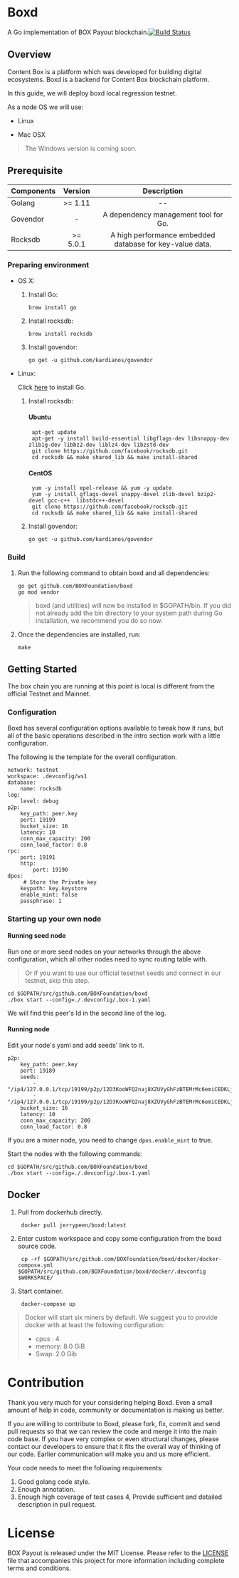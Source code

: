 # Boxd

A Go implementation of BOX Payout blockchain.[![Build Status](https://travis-ci.com/BOXFoundation/boxd.svg?token=v6N8VybyjmC1GLSWZv92&branch=develop)](https://travis-ci.com/BOXFoundation/boxd)

## Overview

Content Box is a platform which was developed for building digital ecosystems. Boxd is a backend for Content Box blockchain platform.

In this guide, we will deploy boxd local regression testnet.

As a node OS we will use:

* Linux

* Mac OSX

> The Windows version is coming soon.

## Prerequisite

|Components|Version	| Description |
|:---|:---:|:---:|
|Golang| >= 1.11| -- |
|Govendor| -| A dependency management tool for Go. |
|Rocksdb| >= 5.0.1|  A high performance embedded database for key-value data. |

### Preparing environment

* OS X:

	1. Install Go:
	
		```
		brew install go
		```
	
	2. Install rocksdb:
	
		```
		brew install rocksdb
		```
	
	3. Install govendor:
	
		```
		go get -u github.com/kardianos/govendor
		```

* Linux:

	Click [here](https://golang.org/doc/install) to install Go.
	
	1. Install rocksdb:
		#### Ubuntu
			apt-get update
			apt-get -y install build-essential libgflags-dev libsnappy-dev zlib1g-dev libbz2-dev liblz4-dev libzstd-dev
			git clone https://github.com/facebook/rocksdb.git
			cd rocksdb && make shared_lib && make install-shared
		#### CentOS
			yum -y install epel-release && yum -y update
			yum -y install gflags-devel snappy-devel zlib-devel bzip2-devel gcc-c++  libstdc++-devel
			git clone https://github.com/facebook/rocksdb.git
			cd rocksdb && make shared_lib && make install-shared
	
	2. Install govendor:
	
		```
		go get -u github.com/kardianos/govendor
		```
	
### Build
1. Run the following command to obtain boxd and all dependencies:

	```
	go get github.com/BOXFoundation/boxd
	go mod vendor
	```
	> boxd (and utilities) will now be installed in $GOPATH/bin. If you did not already add the bin directory to your system path during Go installation, we recommend you do so now.
	
2. Once the dependencies are installed, run:

	```
	make
	```

## Getting Started

The box chain you are running at this point is local is different from the official Testnet and Mainnet.

### Configuration

Boxd has several configuration options available to tweak how it runs, but all of the basic operations described in the intro section work with a little configuration.

The following is the template for the overall configuration.

	
	network: testnet
	workspace: .devconfig/ws1
	database:
	    name: rocksdb
	log:
	    level: debug 
	p2p:
	    key_path: peer.key
	    port: 19199
	    bucket_size: 16
	    latency: 10
	    conn_max_capacity: 200
	    conn_load_factor: 0.8
	rpc:
	    port: 19191
	    http:
	        port: 19190
	dpos:
		 # Store the Private key
	    keypath: key.keystore
	    enable_mint: false
	    passphrase: 1

### Starting up your own node

#### Running seed node
Run one or more seed nodes on your networks through the above configuration, which all other nodes need to sync routing table with. 

>Or if you want to use our official tesetnet seeds and connect in our testnet, skip this step.

	cd $GOPATH/src/github.com/BOXFoundation/boxd
	./box start --config=./.devconfig/.box-1.yaml

We will find this peer's Id in the second line of the log. 

#### Running node
Edit your node's yaml and add seeds' link to it.

	p2p:
	    key_path: peer.key
	    port: 19189
	    seeds:
	        - "/ip4/127.0.0.1/tcp/19199/p2p/12D3KooWFQ2naj8XZUVyGhFzBTEMrMc6emiCEDKLjaJMsK7p8Cza"
	        - "/ip4/127.0.0.1/tcp/19199/p2p/12D3KooWFQ2naj8XZUVyGhFzBTEMrMc6emiCEDKLjaJMsK7p8Cza"
	    bucket_size: 16
	    latency: 10
	    conn_max_capacity: 200
	    conn_load_factor: 0.8

If you are a miner node, you need to change `dpos.enable_mint` to true.

Start the nodes with the following commands:

	
	cd $GOPATH/src/github.com/BOXFoundation/boxd
	./box start --config=./.devconfig/.box-1.yaml

## Docker

1. Pull from dockerhub directly.
	
		docker pull jerrypeen/boxd:latest

2. Enter custom workspace and copy some configuration from the boxd source code.
	
		cp -rf $GOPATH/src/github.com/BOXFoundation/boxd/docker/docker-compose.yml $GOPATH/src/github.com/BOXFoundation/boxd/docker/.devconfig $WORKSPACE/
		
3. Start container.
	
		docker-compose up
		
> Docker will start six miners by default. We suggest you to provide docker with at least the following configuration:
> 
> * cpus : 4
> * memory: 8.0 GiB
> * Swap: 2.0 Gib


	

# Contribution

Thank you very much for your considering helping Boxd. Even a small amount of help in code, community or documentation is making us better.

If you are willing to contribute to Boxd, please fork, fix, commit and send pull requests so that we can review the code and merge it into the main code base. If you have very complex or even structural changes, please contact our developers to ensure that it fits the overall way of thinking of our code. Earlier communication will make you and us more efficient.

Your code needs to meet the following requirements:
1. Good golang code style.
2. Enough annotation.
3. Enough high coverage of test cases
4, Provide sufficient and detailed description in pull request.

# License

BOX Payout is released under the MIT License. Please refer to the [LICENSE](https://github.com/BOXFoundation/boxd/blob/master/LICENSE) file that accompanies this project for more information including complete terms and conditions.
